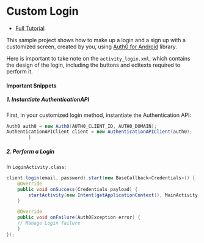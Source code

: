 # Custom Login 

- [Full Tutorial](https://auth0.com/docs/quickstart/native/android/02-custom-login)

This sample project shows how to make up a login and a sign up with a customized screen, created by you, using  [Auth0 for Android](https://github.com/auth0/auth0.android) library.

Here is important to take note on the `activity_login.xml`, which contains the design of the login, including the buttons and editexts required to perform it.

#### Important Snippets

##### 1. Instantiate AuthenticationAPI

First, in your customized login method, instantiate the Authentication API:

```java
Auth0 auth0 = new Auth0(AUTH0_CLIENT_ID, AUTH0_DOMAIN); 
AuthenticationAPIClient client = new AuthenticationAPIClient(auth0);        
        }      
```

##### 2. Perform a Login

In `LoginActivity.class`:

```java   
client.login(email, password).start(new BaseCallback<Credentials>() {
	@Override
	public void onSuccess(Credentials payload) {
		startActivity(new Intent(getApplicationContext(), MainActivity.class));
	}

	@Override
	public void onFailure(Auth0Exception error) {
	// Manage Login failure
	}
});
```
